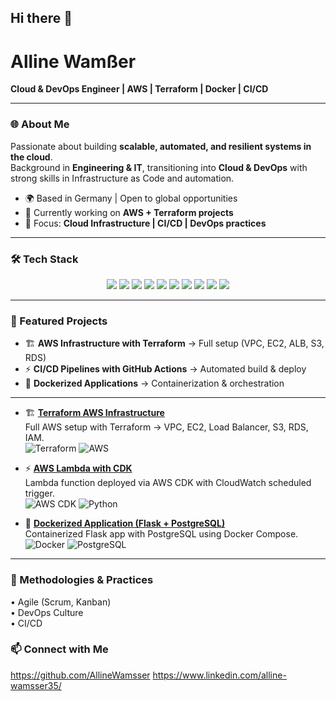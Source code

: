 ## Hi there 👋

# Alline Wamßer

**Cloud & DevOps Engineer | AWS | Terraform | Docker | CI/CD**

---

### 🌐 About Me  
Passionate about building **scalable, automated, and resilient systems in the cloud**.  
Background in **Engineering & IT**, transitioning into **Cloud & DevOps** with strong skills in Infrastructure as Code and automation.  

- 🌍 Based in Germany | Open to global opportunities  
- 🚀 Currently working on **AWS + Terraform projects**  
- 🎯 Focus: **Cloud Infrastructure | CI/CD | DevOps practices**  

---

### 🛠️ Tech Stack  

<p align="center">
  <img src="https://img.shields.io/badge/AWS-232F3E?style=for-the-badge&logo=amazon-aws&logoColor=white" />
  <img src="https://img.shields.io/badge/Terraform-7B42BC?style=for-the-badge&logo=terraform&logoColor=white" />
  <img src="https://img.shields.io/badge/Docker-2496ED?style=for-the-badge&logo=docker&logoColor=white" />
  <img src="https://img.shields.io/badge/Kubernetes-326CE5?style=for-the-badge&logo=kubernetes&logoColor=white" />
  <img src="https://img.shields.io/badge/Linux-FCC624?style=for-the-badge&logo=linux&logoColor=black" />
  <img src="https://img.shields.io/badge/Python-3776AB?style=for-the-badge&logo=python&logoColor=white" />
  <img src="https://img.shields.io/badge/PostgreSQL-4169E1?style=for-the-badge&logo=postgresql&logoColor=white" />
  <img src="https://img.shields.io/badge/GitHub%20Actions-2088FF?style=for-the-badge&logo=githubactions&logoColor=white" />
  <img src="https://img.shields.io/badge/AWS%20CDK-FF9900?style=for-the-badge&logo=awslambda&logoColor=white" />
  <img src="https://img.shields.io/badge/Nginx-009639?style=for-the-badge&logo=nginx&logoColor=white" />
</p>

---
### 📌 Featured Projects 


- 🏗️ **AWS Infrastructure with Terraform** → Full setup (VPC, EC2, ALB, S3, RDS)  
- ⚡ **CI/CD Pipelines with GitHub Actions** → Automated build & deploy  
- 🐳 **Dockerized Applications** → Containerization & orchestration  

---

- 🏗️ **[Terraform AWS Infrastructure](https://github.com/AllineWamsser/iac_aws_Alline.git)**  
  Full AWS setup with Terraform → VPC, EC2, Load Balancer, S3, RDS, IAM.  
  ![Terraform](https://img.shields.io/badge/-Terraform-blueviolet?logo=terraform&logoColor=white) ![AWS](https://img.shields.io/badge/-AWS-orange?logo=amazon-aws&logoColor=white)

- ⚡ **[AWS Lambda with CDK](https://github.com/AllineWamsser/lambda_metrics_stack.git)**  
  Lambda function deployed via AWS CDK with CloudWatch scheduled trigger.  
  ![AWS CDK](https://img.shields.io/badge/-AWS%20CDK-563D7C?logo=awslambda&logoColor=white) ![Python](https://img.shields.io/badge/-Python-blue?logo=python&logoColor=white)

- 🐳 **[Dockerized Application (Flask + PostgreSQL)](https://github.com/AllineWamsser/AWS_grocery.git)**  
  Containerized Flask app with PostgreSQL using Docker Compose.  
  ![Docker](https://img.shields.io/badge/-Docker-2496ED?logo=docker&logoColor=white) ![PostgreSQL](https://img.shields.io/badge/-PostgreSQL-336791?logo=postgresql&logoColor=white)

---

### 🚀 Methodologies & Practices

•⁠  ⁠Agile (Scrum, Kanban)  
•⁠  ⁠DevOps Culture  
•⁠  ⁠CI/CD

### 📫 Connect with Me

https://github.com/AllineWamsser
https://www.linkedin.com/alline-wamsser35/